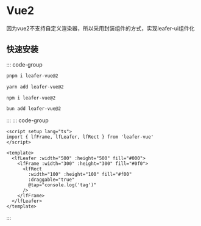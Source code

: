 # <div flex items-center>Vue2 <div i-vscode-icons:file-type-vue ml2 /></div>

因为vue2不支持自定义渲染器，所以采用封装组件的方式，实现leafer-ui组件化

## 快速安装

::: code-group

```bash [<div flex items-center><div i-vscode-icons:file-type-pnpm mr2 /> pnpm</div>]
pnpm i leafer-vue@2
```

```bash [<div flex items-center><div i-vscode-icons:file-type-yarn mr2 /> yarn</div>]
yarn add leafer-vue@2
```

```bash [<div flex items-center><div i-vscode-icons:file-type-npm mr2 /> npm</div>]
npm i leafer-vue@2
```

```bash [<div flex items-center><div i-vscode-icons:file-type-bun mr2 /> bun</div>]
bun add leafer-vue@2
```

:::
::: code-group

```vue [<div flex items-center><div i-vscode-icons:file-type-vue mr2 /> App.vue</div>]
<script setup lang="ts">
import { lfFrame, lfLeafer, lfRect } from 'leafer-vue'
</script>

<template>
  <lfLeafer :width="500" :height="500" fill="#000">
    <lfFrame :width="300" :height="300" fill="#0f0">
      <lfRect
        :width="100" :height="100" fill="#f00"
        :draggable="true"
        @tap="console.log('tag')"
      />
    </lfFrame>
  </lfLeafer>
</template>
```
:::
